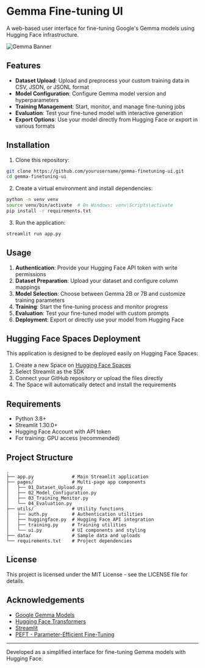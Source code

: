 # Gemma Fine-tuning UI

A web-based user interface for fine-tuning Google's Gemma models using Hugging Face infrastructure.

![Gemma Banner](https://huggingface.co/datasets/huggingface/documentation-images/resolve/main/gemma-banner.png)

## Features

- **Dataset Upload**: Upload and preprocess your custom training data in CSV, JSON, or JSONL format
- **Model Configuration**: Configure Gemma model version and hyperparameters
- **Training Management**: Start, monitor, and manage fine-tuning jobs
- **Evaluation**: Test your fine-tuned model with interactive generation
- **Export Options**: Use your model directly from Hugging Face or export in various formats

## Installation

1. Clone this repository:
```bash
git clone https://github.com/yourusername/gemma-finetuning-ui.git
cd gemma-finetuning-ui
```

2. Create a virtual environment and install dependencies:
```bash
python -m venv venv
source venv/bin/activate  # On Windows: venv\Scripts\activate
pip install -r requirements.txt
```

3. Run the application:
```bash
streamlit run app.py
```

## Usage

1. **Authentication**: Provide your Hugging Face API token with write permissions
2. **Dataset Preparation**: Upload your dataset and configure column mappings
3. **Model Selection**: Choose between Gemma 2B or 7B and customize training parameters
4. **Training**: Start the fine-tuning process and monitor progress
5. **Evaluation**: Test your fine-tuned model with custom prompts
6. **Deployment**: Export or directly use your model from Hugging Face

## Hugging Face Spaces Deployment

This application is designed to be deployed easily on Hugging Face Spaces:

1. Create a new Space on [Hugging Face Spaces](https://huggingface.co/spaces)
2. Select Streamlit as the SDK
3. Connect your GitHub repository or upload the files directly
4. The Space will automatically detect and install the requirements

## Requirements

- Python 3.8+
- Streamlit 1.30.0+
- Hugging Face Account with API token
- For training: GPU access (recommended)

## Project Structure

```
.
├── app.py              # Main Streamlit application
├── pages/              # Multi-page app components
│   ├── 01_Dataset_Upload.py
│   ├── 02_Model_Configuration.py
│   ├── 03_Training_Monitor.py
│   └── 04_Evaluation.py
├── utils/              # Utility functions
│   ├── auth.py         # Authentication utilities
│   ├── huggingface.py  # Hugging Face API integration
│   ├── training.py     # Training utilities
│   └── ui.py           # UI components and styling
├── data/               # Sample data and uploads
└── requirements.txt    # Project dependencies
```

## License

This project is licensed under the MIT License - see the LICENSE file for details.

## Acknowledgements

- [Google Gemma Models](https://huggingface.co/google/gemma-7b)
- [Hugging Face Transformers](https://huggingface.co/docs/transformers/index)
- [Streamlit](https://streamlit.io/)
- [PEFT - Parameter-Efficient Fine-Tuning](https://github.com/huggingface/peft)

---

Developed as a simplified interface for fine-tuning Gemma models with Hugging Face. 